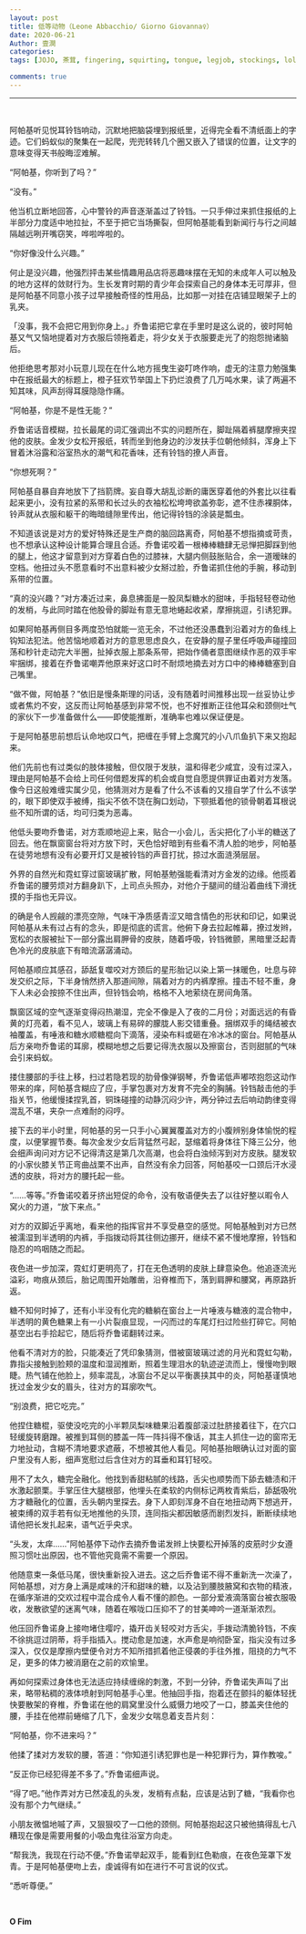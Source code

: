 ```yaml
---
layout: post
title: 低等动物（Leone Abbacchio/ Giorno Giovanna♀）
date: 2020-06-21
Author: 壹澗
categories: 
tags: [JOJO, 茶茸, fingering, squirting, tongue, legjob, stockings, lollipop, bondage, sex toys, exhibitionism, foreplay only]

comments: true
--- 
```


***

<br/>

阿帕基听见悦耳铃铛响动，沉默地把脑袋埋到报纸里，近得完全看不清纸面上的字迹。它们蚂蚁似的聚集在一起爬，兜兜转转几个圈又嵌入了错误的位置，让文字的意味变得天书般晦涩难解。

“阿帕基，你听到了吗？”

“没有。”

他当机立断地回答，心中警铃的声音逐渐盖过了铃铛。一只手伸过来抓住报纸的上半部分力度适中地拉扯，不至于把它当场撕裂，但阿帕基能看到新闻行与行之间越隔越远咧开嘴窃笑，哗啦哗啦的。

“你好像没什么兴趣。”

何止是没兴趣，他强烈抨击某些情趣用品店将恶趣味摆在无知的未成年人可以触及的地方这样的敛财行为。生长发育时期的青少年会探索自己的身体本无可厚非，但是阿帕基不同意小孩子过早接触奇怪的性用品，比如那一对挂在店铺显眼架子上的乳夹。

「没事，我不会把它用到你身上。」乔鲁诺把它拿在手里时是这么说的，彼时阿帕基又气又恼地提着对方衣服后领拖着走，将少女关于衣服要走光了的抱怨抛诸脑后。

他拒绝思考那对小玩意儿现在在什么地方摇曳生姿叮咚作响，虚无的注意力勉强集中在报纸最大的标题上，橙子狂欢节举国上下扔烂浪费了几万吨水果，读了两遍不知其味，风声刮得耳膜隐隐作痛。

“阿帕基，你是不是性无能？”

乔鲁诺话音模糊，拉长最尾的词汇强调出不实的问题所在，脚趾隔着裤腿摩擦夹捏他的皮肤。金发少女松开报纸，转而坐到他身边的沙发扶手位朝他倾斜，浑身上下冒着沐浴露和浴室热水的潮气和花香味，还有铃铛的撩人声音。

“你想死啊？”

阿帕基自暴自弃地放下了挡箭牌。妄自尊大胡乱诊断的庸医穿着他的外套比以往看起来更小，没有拉紧的系带和长过头的衣袖松松垮垮欲盖弥彰，遮不住赤裸胴体，铃声就从衣服和躯干的晦暗缝隙里传出，他记得铃铛的涂装是瓢虫。

不知道该说是对方的爱好特殊还是生产商的脑回路离奇，阿帕基不想指摘或苛责，也不想承认这种设计能算合理且合适。乔鲁诺咬着一根棒棒糖肆无忌惮把脚踩到他的腿上，他这才留意到对方穿着白色的过膝袜，大腿内侧鼓胀贴合，余一道暧昧的空档。他扭过头不愿意看时不出意料被少女掰过脸，乔鲁诺抓住他的手腕，移动到系带的位置。

“真的没兴趣？”对方凑近过来，鼻息拂面是一股凤梨糖水的甜味，手指轻轻卷动他的发梢，与此同时踏在他股骨的脚趾有意无意地蜷起收紧，摩擦挑逗，引诱犯罪。

如果阿帕基再侧目多两度恐怕就能一览无余，不过他还没愚蠢到沿着对方的鱼线上钩知法犯法。他苦恼地顺着对方的意思思虑良久，在安静的屋子里任呼吸声碰撞回荡和秒针走动完大半圈，扯掉衣服上那条系带，把始作俑者意图继续作恶的双手牢牢捆绑，接着在乔鲁诺嘲弄他原来好这口时不耐烦地摘去对方口中的棒棒糖塞到自己嘴里。

“做不做，阿帕基？”依旧是慢条斯理的问话，没有随着时间推移出现一丝妥协让步或者焦灼不安，这反而让阿帕基感到非常不悦，也不好推断正往他耳朵和颈侧吐气的家伙下一步准备做什么——即使能推断，准确率也难以保证便是。

于是阿帕基思前想后认命地叹口气，把缠在手臂上念魔咒的小八爪鱼扒下来又抱起来。

他们先前也有过类似的肢体接触，但仅限于发肤，温和得老少咸宜，没有过深入，理由是阿帕基不会给上司任何借题发挥的机会或自觉自愿提供罪证由着对方发落。像今日这般难缠实属少见，他猜测对方是看了什么不该看的又擅自学了什么不该学的，眼下即使双手被缚，指尖不依不饶在胸口划动，下颚抵着他的锁骨朝着耳根说些不知所谓的话，均可归类为恶毒。

他低头要吻乔鲁诺，对方乖顺地迎上来，贴合一小会儿，舌尖把化了小半的糖送了回去。他在飘窗窗台将对方放下时，天色恰好暗到有些看不清人脸的地步，阿帕基在徒劳地想有没有必要开灯又是被铃铛的声音打扰，掠过水面涟漪层层。

外界的自然光和霓虹穿过窗玻璃扩散，阿帕基勉强能看清对方金发的边缘。他揽着乔鲁诺的腰劳烦对方翻身趴下，上司点头照办，对他介于腿间的缝沿着曲线下滑抚摸的手指也无异议。

的确是令人觊觎的漂亮空隙，气味干净质感青涩又暗含情色的形状和印记，如果说阿帕基从未有过占有的念头，即是彻底的谎言。他俯下身去拉起帷幕，撩过发辫，宽松的衣服被扯下一部分露出肩胛骨的皮肤，随着呼吸，铃铛微颤，黑暗里泛起青色冷光的皮肤底下有暗流潺潺涌动。

阿帕基顺应其感召，舔舐复噬咬对方颈后的星形胎记以染上第一抹暖色，吐息与碎发交织之际，下半身悄然挤入那道间隙，隔着对方的内裤摩擦。撞击不轻不重，身下人未必会按捺不住出声，但铃铛会响，格格不入地萦绕在房间角落。

飘窗区域的空气逐渐变得闷热潮湿，完全不像是入了夜的二月份；对面远远的有昏黄的灯亮着，看不见人，玻璃上有易碎的朦胧人影交错重叠。捆绑双手的绳结被衣袖覆盖，有唾液和糖水顺糖棍向下滴落，浸染布料或砸在冷冰冰的窗台。阿帕基从后方亲吻乔鲁诺的耳廓，模糊地想之后要记得洗衣服以及擦窗台，否则甜腻的气味会引来蚂蚁。

搂住腰部的手往上移，扫过若隐若现的肋骨像弹钢琴，乔鲁诺低声嘟哝抱怨这动作带来的痒，阿帕基含糊应了应，手掌包裹对方发育不完全的胸脯。铃铛敲击他的手指关节，他缓慢揉捏乳首，铜珠碰撞的动静沉闷少许，两分钟过去后响动韵律变得混乱不堪，夹杂一点难耐的闷哼。

接下去的半小时里，阿帕基的另一只手小心翼翼覆盖对方的小腹辨别身体愉悦的程度，以便掌握节奏。每次金发少女后背猛然弓起，瑟缩着将身体往下降三公分，他会细声询问对方记不记得清这是第几次高潮，也会将白浊倾泻到对方皮肤。腿发软的小家伙膝关节正弯曲战栗不出声，自然没有余力回答，阿帕基咬一口颈后汗水浸透的皮肤，将对方的腰托起一些。

“……等等。”乔鲁诺咬着牙挤出短促的命令，没有敬语便失去了以往好整以暇令人窝火的力道，“放下来点。”

对方的双脚近乎离地，看来他的指挥官并不享受悬空的感觉。阿帕基触到对方已然被濡湿到半透明的内裤，手指拨动将其往侧边挪开，继续不紧不慢地摩擦，铃铛和隐忍的呜咽随之而起。

夜色进一步加深，霓虹灯更明亮了，打在无色透明的皮肤上肆意染色。他追逐流光溢彩，吻痕从颈后，胎记周围开始雕凿，沿脊椎而下，落到肩胛和腰窝，再原路折返。

糖不知何时掉了，还有小半没有化完的糖躺在窗台上一片唾液与糖液的混合物中，半透明的黄色糖果上有一小片裂痕显现，一闪而过的车尾灯扫过险些打碎它。阿帕基空出右手拾起它，随后将乔鲁诺翻转过来。

他看不清对方的脸，只能凑近了凭印象猜测，借被窗玻璃过滤的月光和霓虹勾勒，靠指尖接触到脸颊的温度和湿润推断，照着生理泪水的轨迹逆流而上，慢慢吻到眼睫。热气铺在他脸上，频率混乱，冰窗台不足以平衡裹挟其中的炎，阿帕基谨慎地抚过金发少女的眉头，往对方的耳廓吹气。

“别浪费，把它吃完。”

他捏住糖棍，驱使没吃完的小半颗凤梨味糖果沿着腹部滚过肚脐接着往下，在穴口轻缓旋转磨蹭。被推到耳侧的膝盖一阵一阵抖得不像话，其主人抓住一边的窗帘无力地扯动，含糊不清地要求遮蔽，不想被其他人看见。阿帕基抬眼确认过对面的窗户里没有人影，细声宽慰过后含住对方的耳垂和耳钉轻咬。

用不了太久，糖完全融化。他找到香甜粘腻的线路，舌尖也顺势而下舔去糖渍和汗水激起颤栗。手掌压住大腿根部，他埋头在柔软的内侧标记两枚青紫后，舔舐吸吮方才糖融化的位置，舌头朝内里探去。身下人即刻浑身不自在地扭动两下想逃开，被束缚的双手若有似无地推他的头顶，连同指尖都因敏感而剧烈发抖，断断续续地请他把长发扎起来，语气近乎央求。

“头发，太痒……”阿帕基停下动作去摘乔鲁诺发辫上快要松开掉落的皮筋时少女遵照习惯吐出原因，也不管他究竟需不需要一个原因。

他随意束一条低马尾，很快重新投入进去。这之后乔鲁诺不得不重新洗一次澡了，阿帕基想，对方身上满是咸味的汗和甜味的糖，以及沾到腰肢腋窝和衣物的精液，在循序渐进的交欢过程中混合成令人看不懂的颜色。一部分爱液滴落窗台被衣服吸收，发散欲望的迷离气味，随着在喉咙口压抑不了的甘美呻吟一道渐渐浓烈。

他压回乔鲁诺身上接吻堵住嘤咛，撬开齿关轻咬对方舌尖，手拨动清脆铃铛，不疾不徐挑逗过阴蒂，将手指插入。搅动愈是加速，水声愈是响彻卧室，指尖没有过多深入，仅仅是摩擦内壁便令对方不知所措抓着他正侵袭的手往外推，阻挠的力气不足，更多的体力被消磨在之前的欢愉里。

再如何探索过身体也无法适应持续缠绵的刺激，不到一分钟，乔鲁诺失声叫了出来，略带粘稠的液体喷射到阿帕基手心里。他抽回手指，抱着还在颤抖的躯体轻抚快要散架的脊椎，乔鲁诺在他的肩窝里没什么威慑力地咬了一口，膝盖夹住他的腰，手挂在他襟前蜷缩了几下，金发少女喘息着支吾片刻：

“阿帕基，你不进来吗？”

他揉了揉对方发软的腰，答道：“你知道引诱犯罪也是一种犯罪行为，算作教唆。”

“反正你已经犯得差不多了。”乔鲁诺细声说。

“得了吧。”他作弄对方已然凌乱的头发，发梢有点黏，应该是沾到了糖，“我看你也没有那个力气继续。”

小朋友微愠地嘁了声，又狠狠咬了一口他的颈侧。阿帕基抱起这只被他搞得乱七八糟现在像是需要用餐的小吸血鬼往浴室方向走。

“帮我洗，我现在行动不便。”乔鲁诺举起双手，能看到红色勒痕，在夜色笼罩下发青。于是阿帕基便吻上去，虔诚得有如在进行不可言说的仪式。

“悉听尊便。”

<br/>

**O Fim**
